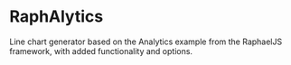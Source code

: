 RaphAlytics
=========

Line chart generator based on the Analytics example from the RaphaelJS framework, with added functionality and options.
